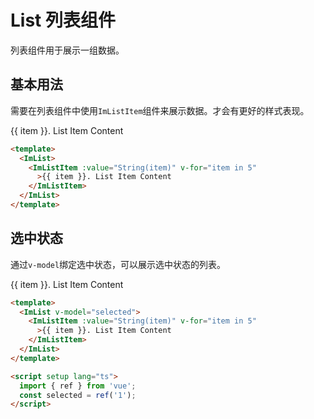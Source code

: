 # List 列表组件

列表组件用于展示一组数据。

<script setup lang="ts">
import { ref } from 'vue'
const selected = ref('1')
</script>

## 基本用法

需要在列表组件中使用`ImListItem`组件来展示数据。才会有更好的样式表现。

 <ImList>
    <ImListItem :value="String(item)" v-for="item in 5"
      >{{ item }}. List Item Content
    </ImListItem>
  </ImList>

```html
<template>
  <ImList>
    <ImListItem :value="String(item)" v-for="item in 5"
      >{{ item }}. List Item Content
    </ImListItem>
  </ImList>
</template>
```

## 选中状态

通过`v-model`绑定选中状态，可以展示选中状态的列表。

 <ImList v-model="selected">
    <ImListItem :value="String(item)" v-for="item in 5"
      >{{ item }}. List Item Content
    </ImListItem>
  </ImList>

```html
<template>
  <ImList v-model="selected">
    <ImListItem :value="String(item)" v-for="item in 5"
      >{{ item }}. List Item Content
    </ImListItem>
  </ImList>
</template>

<script setup lang="ts">
  import { ref } from 'vue';
  const selected = ref('1');
</script>
```
